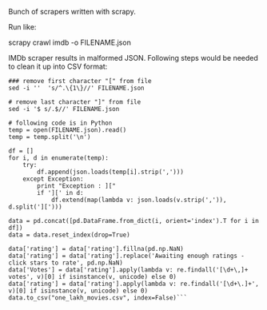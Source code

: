 Bunch of scrapers written with scrapy.

Run like:

scrapy crawl imdb -o FILENAME.json


IMDb scraper results in malformed JSON. Following steps would be needed to clean it up into CSV format:
```
### remove first character "[" from file
sed -i ''  's/^.\{1\}//' FILENAME.json

# remove last character "]" from file
sed -i '$ s/.$//' FILENAME.json

# following code is in Python
temp = open(FILENAME.json).read()
temp = temp.split('\n')

df = []
for i, d in enumerate(temp):
    try:
        df.append(json.loads(temp[i].strip(',')))
    except Exception:
        print "Exception : ]["
        if '][' in d:
            df.extend(map(lambda v: json.loads(v.strip(',')), d.split('][')))

data = pd.concat([pd.DataFrame.from_dict(i, orient='index').T for i in df])
data = data.reset_index(drop=True)

data['rating'] = data['rating'].fillna(pd.np.NaN)
data['rating'] = data['rating'].replace('Awaiting enough ratings - click stars to rate', pd.np.NaN)
data['Votes'] = data['rating'].apply(lambda v: re.findall('[\d+\,]+ votes', v)[0] if isinstance(v, unicode) else 0)
data['rating'] = data['rating'].apply(lambda v: re.findall('[\d+\.]+', v)[0] if isinstance(v, unicode) else 0)
data.to_csv("one_lakh_movies.csv", index=False)```
